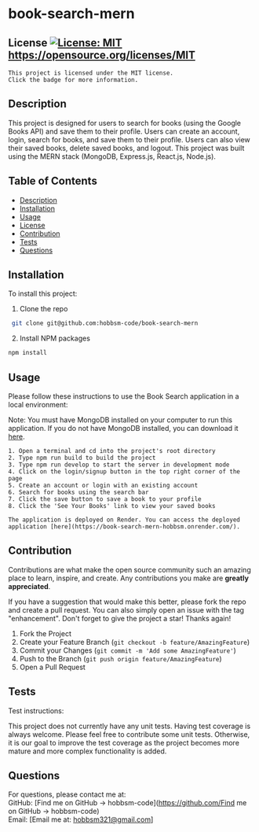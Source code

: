 # book-search-mern
  ## License [![License: MIT](https://img.shields.io/badge/License-MIT-yellow.svg)](https://opensource.org/licenses/MIT)  https://opensource.org/licenses/MIT  
    This project is licensed under the MIT license. 
    Click the badge for more information.  
  ## Description  
  This project is designed for users to search for books (using the Google Books API) and save them to their profile. Users can create an account, login, search for books, and save them to their profile. Users can also view their saved books, delete saved books, and logout. This project was built using the MERN stack (MongoDB, Express.js, React.js, Node.js).


  ## Table of Contents  
  - [Description](#description)  
  - [Installation](#installation)  
  - [Usage](#usage)  
  - [License](#license)  
  - [Contribution](#contribution)  
  - [Tests](#tests)  
  - [Questions](#questions)  
  ## Installation  
  To install this project:  

  1. Clone the repo
   ```sh
    git clone git@github.com:hobbsm-code/book-search-mern
   ```
  2. Install NPM packages
   ```sh
   npm install
   ```

  ## Usage  
  Please follow these instructions to use the Book Search application in a local environment:

  Note: You must have MongoDB installed on your computer to run this application. If you do not have MongoDB installed, you can download it [here](https://www.mongodb.com/try/download/community).

    1. Open a terminal and cd into the project's root directory
    2. Type npm run build to build the project
    3. Type npm run develop to start the server in development mode
    4. Click on the login/signup button in the top right corner of the page
    5. Create an account or login with an existing account
    6. Search for books using the search bar
    7. Click the save button to save a book to your profile
    8. Click the 'See Your Books' link to view your saved books

    The application is deployed on Render. You can access the deployed application [here](https://book-search-mern-hobbsm.onrender.com/).
    
  ## Contribution  
  Contributions are what make the open source community such an amazing place to learn, inspire, and create. Any contributions you make are **greatly appreciated**.

  If you have a suggestion that would make this better, please fork the repo and create a pull request. You can also simply open an issue with the tag "enhancement".
  Don't forget to give the project a star! Thanks again!

  1. Fork the Project
  2. Create your Feature Branch (`git checkout -b feature/AmazingFeature`)
  3. Commit your Changes (`git commit -m 'Add some AmazingFeature'`)
  4. Push to the Branch (`git push origin feature/AmazingFeature`)
  5. Open a Pull Request

  ## Tests  
  Test instructions:  

  This project does not currently have any unit tests. Having test coverage is always welcome. Please feel free to contribute some unit tests. Otherwise, it is our goal to improve the test coverage as the project becomes more mature and more complex functionality is added.

  ## Questions  
  For questions, please contact me at:  
  GitHub: [Find me on GitHub ->  hobbsm-code](https://github.com/Find me on GitHub ->  hobbsm-code)  
  Email: [Email me at: hobbsm321@gmail.com]  
  